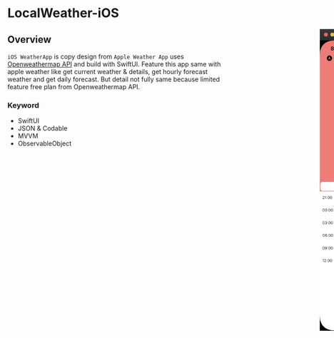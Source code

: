 # LocalWeather-iOS
<div style="width: 1000px; height 600px;"><img src="https://github.com/Aviad94/LocalWeather-iOS/blob/master/Screenshot/Screenshot-1.png" width="30%" height="30%" align="right"></div>



## Overview

`iOS WeatherApp` is copy design from `Apple Weather App` uses [Openweathermap API](https://openweathermap.org/api) and build with SwiftUI. Feature this app same with apple weather like get current weather & details, get hourly forecast weather and get daily forecast. But detail not fully same because limited feature free plan from Openweathermap API.

### Keyword
- SwiftUI
- JSON & Codable
- MVVM
- ObservableObject
